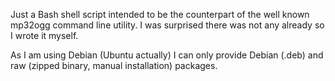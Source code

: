 Just a Bash shell script intended to be the counterpart of the well known mp32ogg command line utility. I was surprised there was not any already so I wrote it myself.

As I am using Debian (Ubuntu actually) I can only provide Debian (.deb) and raw (zipped binary, manual installation) packages.